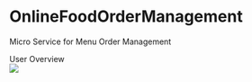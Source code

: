 # OnlineFoodOrderManagement
Micro Service for Menu Order Management

User Overview <br/>
![](Documents/OverviewDiagram.jpg)
